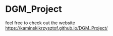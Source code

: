 # DGM_Project


feel free to check out the website https://kaminskikrzysztof.github.io/DGM_Project/  

